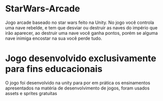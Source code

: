 # StarWars-Arcade
Jogo arcade baseado no star wars feito na Unity. No jogo você controla uma nave rebelde, e tem que desviar ou destruir as naves do império que irão aparecer, ao destruir uma nave você ganha pontos, porém se alguma nave inimiga encostar na sua você perde tudo.

# Jogo desenvolvido exclusivamente para fins educacionais
O jogo foi desenvolvido na unity para por em prática os ensinamentos apresentados na matéria de desenvolvimento de jogos, foram usados assets e sprites gratuitas
